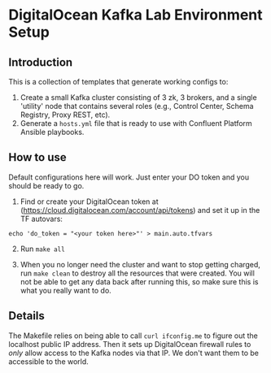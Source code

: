 # DigitalOcean Kafka Lab Environment Setup

## Introduction

This is a collection of templates that generate working configs to:

1. Create a small Kafka cluster consisting of 3 zk, 3 brokers, and a single 'utility' node that contains several roles (e.g., Control Center, Schema Registry, Proxy REST, etc).
2. Generate a `hosts.yml` file that is ready to use with Confluent Platform Ansible playbooks.

## How to use

Default configurations here will work. Just enter your DO token and you should
be ready to go.

1. Find or create your DigitalOcean token at (https://cloud.digitalocean.com/account/api/tokens) and set it up in the TF autovars:

```
echo 'do_token = "<your token here>"' > main.auto.tfvars
```

2. Run `make all`

3. When you no longer need the cluster and want to stop getting charged, run
`make clean` to destroy all the resources that were created. You will not be 
able to get any data back after running this, so make sure this is what you
really want to do.

## Details

The Makefile relies on being able to call `curl ifconfig.me` to figure out the
localhost public IP address. Then it sets up DigitalOcean firewall rules to 
*only* allow access to the Kafka nodes via that IP. We don't want them to be
accessible to the world.
